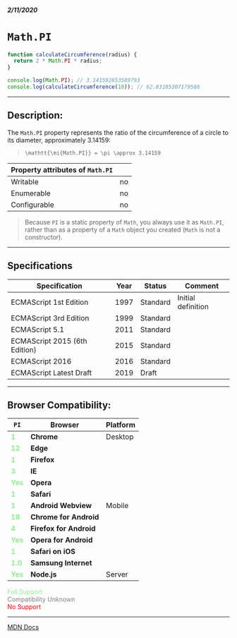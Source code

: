 ##### 2/11/2020
# `Math.PI`

```js
function calculateCircumference(radius) {
  return 2 * Math.PI * radius;
}

console.log(Math.PI); // 3.141592653589793
console.log(calculateCircumference(10)); // 62.83185307179586
```

---

## Description:
The `Math.PI` property represents the ratio of the circumference of a circle to its diameter, approximately 3.14159:

  > `\mathtt{\mi{Math.PI}} = \pi \approx 3.14159`

| Property attributes of `Math.PI` ||
|---|---|
| Writable | no |
| Enumerable | no |
| Configurable | no |

  > Because `PI` is a static property of `Math`, you always use it as `Math.PI`, rather than as a property of a `Math` object you created (`Math` is not a constructor).

---

## Specifications
| Specification | Year | Status | Comment |
|---|---|---|---|
| ECMAScript 1st Edition | 1997 | Standard | Initial definition |
| ECMAScript 3rd Edition | 1999 | Standard |  |
| ECMAScript 5.1 | 2011 | Standard |  |
| ECMAScript 2015 (6th Edition) | 2015 | Standard |  |
| ECMAScript 2016 | 2016 | Standard |  |
| ECMAScript Latest Draft | 2019 | Draft |  |

---

## Browser Compatibility:
| `PI` | Browser | Platform |
|---|---|---|
| <span style="color: lightgreen">**1**</span> | **Chrome** | Desktop | 
| <span style="color: lightgreen">**12**</span> | **Edge** || 
| <span style="color: lightgreen">**1**</span> | **Firefox** || 
| <span style="color: lightgreen">**3**</span> | **IE** || 
| <span style="color: lightgreen">**Yes**</span> | **Opera** || 
| <span style="color: lightgreen">**1**</span> | **Safari** || 
| <span style="color: lightgreen">**1**</span> | **Android Webview** | Mobile | 
| <span style="color: lightgreen">**18**</span> | **Chrome for Android** || 
| <span style="color: lightgreen">**4**</span> | **Firefox for Android** || 
| <span style="color: lightgreen">**Yes**</span> | **Opera for Android** || 
| <span style="color: lightgreen">**1**</span> | **Safari on iOS** || 
| <span style="color: lightgreen">**1.0**</span> | **Samsung Internet** || 
| <span style="color: lightgreen">**Yes**</span> | **Node.js** | Server | 

<span style="color: lightgreen">Full Support</span>  
<span style="color: grey">Compatibility Unknown</span>  
<span style="color: red">No Support</span>

---

[MDN Docs](https://developer.mozilla.org/en-US/docs/Web/JavaScript/Reference/Global_Objects/Math/PI)